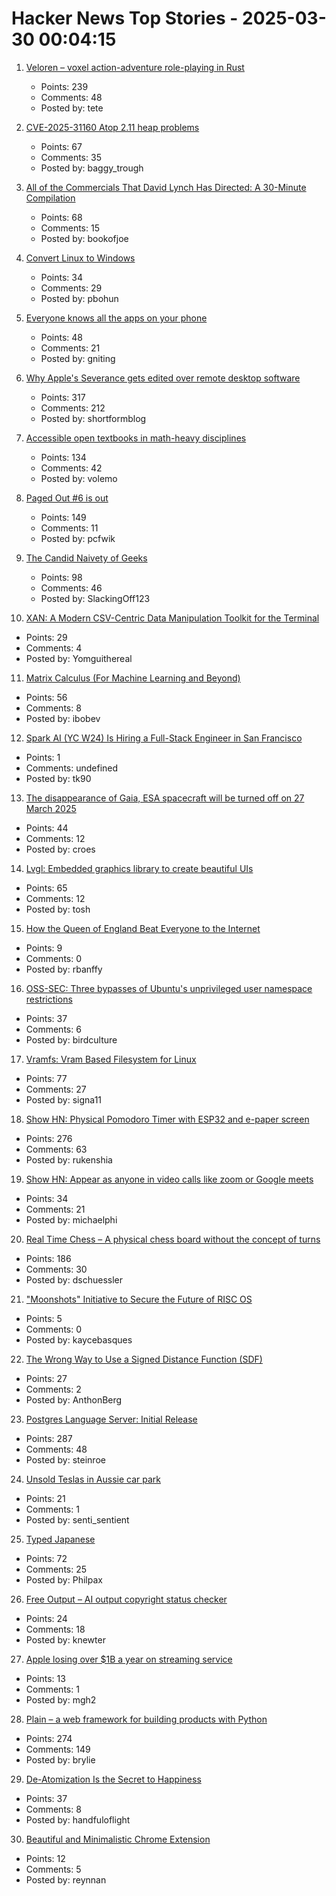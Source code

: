 # Hacker News Top Stories - 2025-03-30 00:04:15

1. [Veloren – voxel action-adventure role-playing in Rust](https://veloren.net/)
   - Points: 239
   - Comments: 48
   - Posted by: tete

2. [CVE-2025-31160 Atop 2.11 heap problems](https://openwall.com/lists/oss-security/2025/03/29/1)
   - Points: 67
   - Comments: 35
   - Posted by: baggy_trough

3. [All of the Commercials That David Lynch Has Directed: A 30-Minute Compilation](https://www.openculture.com/2018/07/watch-commercials-david-lynch-directed-big-30-minute-compilation.html)
   - Points: 68
   - Comments: 15
   - Posted by: bookofjoe

4. [Convert Linux to Windows](https://philipbohun.com/blog/0007.html)
   - Points: 34
   - Comments: 29
   - Posted by: pbohun

5. [Everyone knows all the apps on your phone](https://peabee.substack.com/p/everyone-knows-what-apps-you-use)
   - Points: 48
   - Comments: 21
   - Posted by: gniting

6. [Why Apple's Severance gets edited over remote desktop software](https://tedium.co/2025/03/29/severance-apple-remote-editing-weirdness/)
   - Points: 317
   - Comments: 212
   - Posted by: shortformblog

7. [Accessible open textbooks in math-heavy disciplines](https://richardzach.org/2025/03/accessible-open-textbooks-in-math-heavy-disciplines/)
   - Points: 134
   - Comments: 42
   - Posted by: volemo

8. [Paged Out #6 is out](https://pagedout.institute/?page=blog.php#entry-2025-03-29)
   - Points: 149
   - Comments: 11
   - Posted by: pcfwik

9. [The Candid Naivety of Geeks](https://ploum.net/2025-03-28-geeks-naivety.html)
   - Points: 98
   - Comments: 46
   - Posted by: SlackingOff123

10. [XAN: A Modern CSV-Centric Data Manipulation Toolkit for the Terminal](https://github.com/medialab/xan)
   - Points: 29
   - Comments: 4
   - Posted by: Yomguithereal

11. [Matrix Calculus (For Machine Learning and Beyond)](https://arxiv.org/abs/2501.14787)
   - Points: 56
   - Comments: 8
   - Posted by: ibobev

12. [Spark AI (YC W24) Is Hiring a Full-Stack Engineer in San Francisco](https://www.ycombinator.com/companies/spark/jobs/kDeJlPK-software-engineer-full-stack)
   - Points: 1
   - Comments: undefined
   - Posted by: tk90

13. [The disappearance of Gaia, ESA spacecraft will be turned off on 27 March 2025](https://www.cosmos.esa.int/web/gaia/news)
   - Points: 44
   - Comments: 12
   - Posted by: croes

14. [Lvgl: Embedded graphics library to create beautiful UIs](https://github.com/lvgl/lvgl)
   - Points: 65
   - Comments: 12
   - Posted by: tosh

15. [How the Queen of England Beat Everyone to the Internet](https://www.wired.com/2012/12/queen-and-the-internet/)
   - Points: 9
   - Comments: 0
   - Posted by: rbanffy

16. [OSS-SEC: Three bypasses of Ubuntu's unprivileged user namespace restrictions](https://seclists.org/oss-sec/2025/q1/253)
   - Points: 37
   - Comments: 6
   - Posted by: birdculture

17. [Vramfs: Vram Based Filesystem for Linux](https://github.com/Overv/vramfs)
   - Points: 77
   - Comments: 27
   - Posted by: signa11

18. [Show HN: Physical Pomodoro Timer with ESP32 and e-paper screen](https://github.com/Rukenshia/pomodoro)
   - Points: 276
   - Comments: 63
   - Posted by: rukenshia

19. [Show HN: Appear as anyone in video calls like zoom or Google meets](https://www.phazr.ai/)
   - Points: 34
   - Comments: 21
   - Posted by: michaelphi

20. [Real Time Chess – A physical chess board without the concept of turns](https://github.com/misprit7/real-time-chess)
   - Points: 186
   - Comments: 30
   - Posted by: dschuessler

21. ["Moonshots" Initiative to Secure the Future of RISC OS](https://www.riscosopen.org/news/articles/2025/03/28/moonshots-initiative-to-secure-the-future-of-the-os)
   - Points: 5
   - Comments: 0
   - Posted by: kaycebasques

22. [The Wrong Way to Use a Signed Distance Function (SDF)](https://winterbloed.be/the-wrong-way-to-use-a-signed-distance-function/)
   - Points: 27
   - Comments: 2
   - Posted by: AnthonBerg

23. [Postgres Language Server: Initial Release](https://github.com/supabase-community/postgres-language-server)
   - Points: 287
   - Comments: 48
   - Posted by: steinroe

24. [Unsold Teslas in Aussie car park](https://au.news.yahoo.com/hundreds-of-teslas-in-aussie-car-park-exposes-grim-truth-for-elon-musk-20000-drop-214615846.html)
   - Points: 21
   - Comments: 1
   - Posted by: senti_sentient

25. [Typed Japanese](https://github.com/typedgrammar/typed-japanese)
   - Points: 72
   - Comments: 25
   - Posted by: Philpax

26. [Free Output – AI output copyright status checker](https://freeoutput.org/)
   - Points: 24
   - Comments: 18
   - Posted by: knewter

27. [Apple losing over $1B a year on streaming service](https://www.reuters.com/technology/apple-losing-over-1-billion-year-streaming-service-information-reports-2025-03-20/)
   - Points: 13
   - Comments: 1
   - Posted by: mgh2

28. [Plain – a web framework for building products with Python](https://plainframework.com/)
   - Points: 274
   - Comments: 149
   - Posted by: brylie

29. [De-Atomization Is the Secret to Happiness](https://www.nateliason.com/blog/de-atomization-is-the-secret-to-happiness)
   - Points: 37
   - Comments: 8
   - Posted by: handfuloflight

30. [Beautiful and Minimalistic Chrome Extension](https://lofitab.com/)
   - Points: 12
   - Comments: 5
   - Posted by: reynnan

